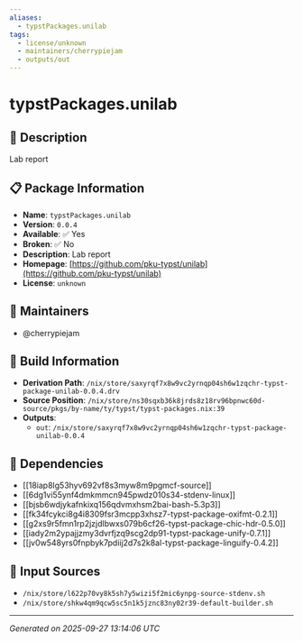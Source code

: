 ```yaml
---
aliases:
  - typstPackages.unilab
tags:
  - license/unknown
  - maintainers/cherrypiejam
  - outputs/out
---
```


# typstPackages.unilab

## 📝 Description

Lab report

## 📋 Package Information

- **Name**: `typstPackages.unilab`
- **Version**: `0.0.4`
- **Available**: ✅ Yes
- **Broken**: ✅ No
- **Description**: Lab report
- **Homepage**: [https://github.com/pku-typst/unilab](https://github.com/pku-typst/unilab)
- **License**: `unknown`
## 👥 Maintainers

- @cherrypiejam


## 🔧 Build Information

- **Derivation Path**: `/nix/store/saxyrqf7x8w9vc2yrnqp04sh6w1zqchr-typst-package-unilab-0.0.4.drv`
- **Source Position**: `/nix/store/ns30sqxb36k8jrds8z18rv96bpnwc60d-source/pkgs/by-name/ty/typst/typst-packages.nix:39`
- **Outputs**:
  - `out`:  `/nix/store/saxyrqf7x8w9vc2yrnqp04sh6w1zqchr-typst-package-unilab-0.0.4`

## 🔗 Dependencies

- [[18iap8lg53hyv692vf8s3myw8m9pgmcf-source]]
- [[6dg1vi55ynf4dmkmmcn945pwdz010s34-stdenv-linux]]
- [[bjsb6wdjykafnkixq156qdvmxhsm2bai-bash-5.3p3]]
- [[fk34fcykci8g4i8309fsr3mcpp3xhsz7-typst-package-oxifmt-0.2.1]]
- [[g2xs9r5fmn1rp2jzjdlbwxs079b6cf26-typst-package-chic-hdr-0.5.0]]
- [[iady2m2ypajjzmy3dvrfjzq9scg2dp91-typst-package-unify-0.7.1]]
- [[jv0w548yrs0fnpbyk7pdiij2d7s2k8al-typst-package-linguify-0.4.2]]

## 📁 Input Sources

- `/nix/store/l622p70vy8k5sh7y5wizi5f2mic6ynpg-source-stdenv.sh`
- `/nix/store/shkw4qm9qcw5sc5n1k5jznc83ny02r39-default-builder.sh`

---
*Generated on 2025-09-27 13:14:06 UTC*
